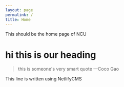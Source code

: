 ```yaml
---
layout: page
permalink: /
title: Home
---
```


This should be the home page of NCU

# hi this is our heading

> this is someone's very smart quote
> —Coco Gao

This line is written using NetlifyCMS